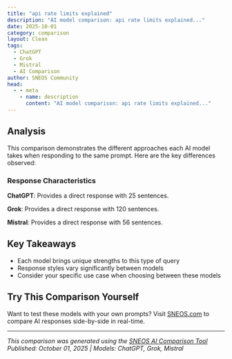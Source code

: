 ```yaml
---
title: "api rate limits explained"
description: "AI model comparison: api rate limits explained..."
date: 2025-10-01
category: comparison
layout: Clean
tags:
  - ChatGPT
  - Grok
  - Mistral
  - AI Comparison
author: SNEOS Community
head:
  - - meta
    - name: description
      content: "AI model comparison: api rate limits explained..."
---
```


<ChatComparison
  title="api rate limits explained"
  prompt="api rate limits explained"
  :responses='{"ChatGPT": "API rate limits are restrictions set by an API provider to control the number of requests a client can make to the API within a specific time period. These limits help ensure fair usage, prevent abuse, and maintain the performance and availability of the API service.\n\n### Key Concepts of API Rate Limits\n\n1. **Request Quota** \n This is the maximum number of API calls a user or application can make within a predefined time window (e.g., 1000 requests per hour).\n\n2. **Time Window** \n The duration during which the request quota applies. Common time windows include per second, per minute, per hour, or per day.\n\n3. **Rate Limit Headers** \n APIs often include HTTP headers in their responses to communicate rate limit status, such as: \n - \u0060X-RateLimit-Limit\u0060: The maximum number of requests allowed in the current window. \n - \u0060X-RateLimit-Remaining\u0060: The number of requests left in the current window. \n - \u0060X-RateLimit-Reset\u0060: The time when the current window resets (often a timestamp).\n\n4. **Throttling** \n If a client exceeds the rate limit, the API may respond with an error (typically HTTP status code \u0060429 Too Many Requests\u0060), indicating that no more requests are allowed until the window resets.\n\n5. **Backoff and Retry** \n Clients should implement strategies to handle rate limits gracefully, such as exponential backoff \u2014 waiting increasingly longer intervals before retrying the request.\n\n### Why Rate Limits Matter\n\n- **Protecting the API**: Prevents servers from being overwhelmed by too many requests at once. \n- **Fair Usage**: Ensures one user or app doesn\u2019t monopolize resources. \n- **Cost Control**: Keeps cloud or server costs manageable. \n- **Security**: Mitigates the risk of abuse, such as denial-of-service attacks.\n\n### Example\n\nSuppose an API has a rate limit of 5000 requests per hour per user. This means after making 5000 requests within one hour, the client must wait until the next hour window to send more requests. If the client exceeds the limit, the server returns a 429 error with information on when to retry.\n\n---\n\nIf you want, I can also help you understand how to handle rate limits programmatically in your application.", "Grok": "API rate limits are restrictions set by service providers or API hosts to control the number of requests a client (user, application, or developer) can make to their API within a specific time frame. These limits are put in place to ensure fair usage, prevent abuse, protect server resources, and maintain the overall performance and stability of the service.\n\nLet\u2019s break down API rate limits in detail:\n\n---\n\n### **What Are API Rate Limits?**\n- **Definition**: A rate limit caps the number of API calls (requests) a client can make over a defined period (e.g., per second, minute, hour, or day).\n- **Purpose**: To prevent overloading the server, mitigate denial-of-service (DoS) attacks, and ensure equitable access to resources among users.\n- **Example**: An API might allow only 100 requests per minute per user or IP address.\n\n---\n\n### **Why Are Rate Limits Important?**\n1. **Resource Protection**: APIs often rely on backend servers and databases. Excessive requests can overload these systems, leading to slowdowns or crashes.\n2. **Fair Usage**: Rate limits prevent a single user or application from monopolizing the API, ensuring others can also access it.\n3. **Security**: Limits help mitigate abuse, such as repeated failed login attempts or scraping data at high volumes.\n4. **Cost Control**: Many API providers operate on a subscription or pay-per-use model. Rate limits help manage costs for both the provider and the user by capping over-usage.\n\n---\n\n### **How Do Rate Limits Work?**\nRate limits are typically implemented using one or more of the following methods:\n1. **Fixed Window**: The number of requests is counted over a fixed time window (e.g., 100 requests per minute). Once the limit is reached, further requests are blocked until the window resets.\n - Example: If the limit is 100 requests per minute, at the 61st second of a minute, the counter resets.\n - Issue: This can lead to bursts of requests at the start of a new window.\n2. **Sliding Window**: Tracks requests over a rolling time frame, smoothing out bursts compared to a fixed window.\n - Example: If the limit is 100 requests per minute, requests are counted for the past 60 seconds at any given time.\n3. **Token Bucket**: A bucket holds a certain number of tokens (representing allowed requests). Each request consumes a token, and the bucket refills at a fixed rate. If no tokens are available, the request is denied.\n - Example: A bucket with 100 tokens refills at 10 tokens per minute. If you use 50 tokens, you must wait for the bucket to refill to make more requests.\n4. **Leaky Bucket**: Requests are processed at a fixed rate, and excess requests are either queued or dropped if the bucket overflows.\n - Example: If the bucket processes 10 requests per second, additional requests are queued or rejected if the queue is full.\n\nAPI providers usually specify the rate limit in their documentation and communicate it via HTTP headers or error responses.\n\n---\n\n### **Common Rate Limit Parameters**\n- **Limit**: The maximum number of requests allowed in a time window.\n- **Window**: The time period over which the limit applies (e.g., per second, minute, hour).\n- **Scope**: The entity to which the limit applies (e.g., per user, per IP address, per API key, or globally).\n- **Reset Time**: The time at which the limit resets or the token bucket refills.\n\n---\n\n### **How Rate Limits Are Communicated**\nAPI providers often use HTTP headers to inform clients about rate limits and usage. Common headers include:\n- \u0060X-Rate-Limit-Limit\u0060: The maximum number of requests allowed in the current window.\n- \u0060X-Rate-Limit-Remaining\u0060: The number of requests you can still make in the current window.\n- \u0060X-Rate-Limit-Reset\u0060: The time (often in Unix timestamp or seconds) when the rate limit window resets.\n- \u0060Retry-After\u0060: If you exceed the limit, this header tells you how long to wait before making another request (usually in seconds).\n\n**Example Response Headers** (when nearing the limit):\n\u0060\u0060\u0060\nHTTP/1.1 200 OK\nX-Rate-Limit-Limit: 100\nX-Rate-Limit-Remaining: 5\nX-Rate-Limit-Reset: 1634567890\n\u0060\u0060\u0060\n\n**Example Error Response** (when limit is exceeded):\n\u0060\u0060\u0060\nHTTP/1.1 429 Too Many Requests\nRetry-After: 30\nContent-Type: application/json\n{\n \u0022error\u0022: \u0022Rate limit exceeded. Please try again after 30 seconds.\u0022\n}\n\u0060\u0060\u0060\n\nThe \u0060429 Too Many Requests\u0060 status code is the standard response when a rate limit is exceeded.\n\n---\n\n### **Types of Rate Limits**\n1. **User-Based Limits**: Limits are applied per user, often tied to an API key or authentication token.\n - Example: 500 requests per hour per API key.\n2. **IP-Based Limits**: Limits are applied based on the client\u2019s IP address.\n - Example: 100 requests per minute per IP address.\n3. **Global Limits**: A total limit for all users or requests to the API.\n - Example: 10,000 requests per minute across all users.\n4. **Endpoint-Specific Limits**: Different limits for different API endpoints (e.g., a search endpoint may have stricter limits than a status check endpoint).\n - Example: 50 requests per minute for \u0060/search\u0060, 200 for \u0060/status\u0060.\n\n---\n\n### **How to Handle Rate Limits in Your Application**\n1. **Respect Limits**: Check the rate limit headers (\u0060X-Rate-Limit-Remaining\u0060, \u0060Retry-After\u0060) and throttle your requests accordingly.\n2. **Implement Exponential Backoff**: If you hit a \u0060429 Too Many Requests\u0060 error, wait and retry after the specified \u0060Retry-After\u0060 time, increasing wait times if failures persist.\n3. **Queue Requests**: Use a queue system to manage and space out requests if your application needs to make frequent API calls.\n4. **Cache Responses**: Store frequently accessed data locally to reduce the number of API calls.\n5. **Monitor Usage**: Track your request counts and remaining limits to avoid hitting the cap unexpectedly.\n6. **Request Higher Limits**: Some providers allow you to request higher limits or upgrade plans for more access.\n\n---\n\n### **Examples of Rate Limits in Popular APIs**\n- **GitHub API**: 5,000 requests per hour for authenticated users (with API tokens) and 60 requests per hour for unauthenticated users.\n- **Twitter API (X API)**: Varies by endpoint and tier; for example, the free tier might limit posting tweets to 50 per day.\n- **Google Maps API**: Often limited by daily request quotas (e.g., 2,500 free requests per day for certain services) and may also have per-second limits.\n\n---\n\n### **Challenges with Rate Limits**\n- **Bursts of Traffic**: Fixed window limits can cause issues if many requests are made at the start of a new window.\n- **Shared IPs**: IP-based limits can unfairly affect users behind a shared IP (e.g., corporate networks or VPNs).\n- **Complex Applications**: Apps with high request volumes (e.g., real-time data syncing) may struggle to stay under limits without careful design.\n\n---\n\n### **Best Practices for API Providers**\n1. Clearly document rate limits in API documentation.\n2. Use standardized HTTP headers to communicate limits and usage.\n3. Provide meaningful error messages with \u0060Retry-After\u0060 times.\n4. Offer tiered plans with higher limits for premium users.\n5. Implement fair and predictable rate-limiting algorithms (e.g., token bucket).\n\n---\n\n### **Best Practices for API Consumers**\n1. Read the API documentation to understand rate limits upfront.\n2. Use authentication or API keys if they offer higher limits.\n3. Implement error handling for \u0060429\u0060 responses and respect \u0060Retry-After\u0060 headers.\n4. Optimize your application to minimize API calls (e.g., batch requests if supported).\n\n---\n\nBy understanding and respecting API rate limits, developers can build reliable applications while API providers can maintain service stability and fairness. If you\u2019re working with a specific API, always refer to its documentation for precise rate limit details.", "Mistral": "API rate limits are restrictions set by API providers to control the number of requests a client can make within a specific time frame. These limits are essential for maintaining the stability, performance, and fair usage of the API service. Here are some key concepts and types of rate limits:\n\n### Key Concepts\n\n1. **Rate Limit**: The maximum number of API requests a client can make within a given time period.\n2. **Quota**: The total number of API requests a client can make over a longer period, such as a day or month.\n3. **Burst Limit**: The maximum number of requests that can be made in a short burst, often used to handle sudden spikes in traffic.\n4. **Throttling**: The process of controlling the rate of requests to prevent overloading the server.\n\n### Types of Rate Limits\n\n1. **Per-Second Rate Limits**: Limits the number of requests per second. For example, 10 requests per second.\n2. **Per-Minute Rate Limits**: Limits the number of requests per minute. For example, 600 requests per minute.\n3. **Per-Hour Rate Limits**: Limits the number of requests per hour. For example, 3600 requests per hour.\n4. **Per-Day Rate Limits**: Limits the number of requests per day. For example, 86,400 requests per day.\n5. **Per-Month Rate Limits**: Limits the number of requests per month. For example, 2,592,000 requests per month.\n6. **Concurrent Connection Limits**: Limits the number of simultaneous connections a client can have to the API.\n\n### Implementation Strategies\n\n1. **Token Bucket Algorithm**: A fixed capacity bucket is filled with tokens at a fixed rate. Each request consumes a token. If the bucket is empty, the request is rejected.\n2. **Leaky Bucket Algorithm**: Similar to the token bucket, but tokens are added at a fixed rate and requests consume tokens. If the bucket is full, excess tokens are discarded.\n3. **Fixed Window Counter**: Counts the number of requests within a fixed time window (e.g., 1 minute) and resets the counter at the end of the window.\n4. **Sliding Window Log**: Keeps a log of request timestamps and checks the number of requests within a sliding window of time.\n\n### Handling Rate Limits\n\n1. **Retry Logic**: Implement retry logic with exponential backoff to handle rate-limited responses.\n2. **Rate Limit Headers**: Use HTTP headers provided by the API to understand the current rate limit status. Common headers include:\n - \u0060X-RateLimit-Limit\u0060: The maximum number of requests allowed.\n - \u0060X-RateLimit-Remaining\u0060: The number of requests remaining in the current window.\n - \u0060X-RateLimit-Reset\u0060: The time at which the rate limit will reset.\n3. **Monitoring and Alerts**: Monitor API usage and set up alerts to notify when approaching rate limits.\n4. **Batch Requests**: Combine multiple requests into a single batch request to reduce the number of API calls.\n\n### Example\n\nSuppose an API has the following rate limits:\n- 100 requests per minute\n- 10,000 requests per day\n\nIf a client makes 101 requests within a minute, the 101st request will be rejected with a rate limit error. The client should then wait until the next minute to make additional requests. Similarly, if the client makes 10,001 requests within a day, the 10,001st request will be rejected, and the client should wait until the next day to make additional requests.\n\n### Conclusion\n\nUnderstanding and managing API rate limits is crucial for ensuring reliable and efficient API usage. By implementing appropriate strategies and monitoring usage, clients can avoid hitting rate limits and ensure smooth operation of their applications."}' 
  published-date="18:52"
/>

## Analysis

This comparison demonstrates the different approaches each AI model takes when responding to the same prompt. Here are the key differences observed:

### Response Characteristics

**ChatGPT**: Provides a direct response with 25 sentences. 

**Grok**: Provides a direct response with 120 sentences. 

**Mistral**: Provides a direct response with 56 sentences. 

## Key Takeaways

- Each model brings unique strengths to this type of query
- Response styles vary significantly between models
- Consider your specific use case when choosing between these models

## Try This Comparison Yourself

Want to test these models with your own prompts? Visit [SNEOS.com](https://sneos.com) to compare AI responses side-by-side in real-time.

---

*This comparison was generated using the [SNEOS AI Comparison Tool](https://sneos.com)*
*Published: October 01, 2025 | Models: ChatGPT, Grok, Mistral*
